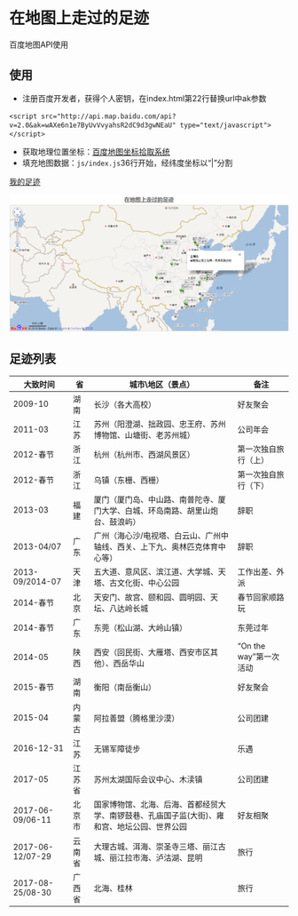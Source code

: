 # 在地图上走过的足迹

百度地图API使用

## 使用
+ 注册百度开发者，获得个人密钥，在index.html第22行替换url中ak参数
```
<script src="http://api.map.baidu.com/api?v=2.0&ak=wAXe6n1e7ByUvVvyahsR2dC9d3gwNEaU" type="text/javascript"></script>
```
+ 获取地理位置坐标：[百度地图坐标拾取系统](http://api.map.baidu.com/lbsapi/getpoint/index.html)
+ 填充地图数据：`js/index.js`36行开始，经纬度坐标以“|”分割

[我的足迹](http://duni.sinaapp.com/obj/zuji/)

![我的足迹](img/1.png)

## 足迹列表

|大致时间 |省      |城市\地区（景点）		|备注 			|
|---------|--------|----------------------------|-----------------------|
|2009-10  |湖南  |长沙（各大高校）		|好友聚会		|
|2011-03  |江苏  |苏州（阳澄湖、拙政园、忠王府、苏州博物馆、山塘街、老苏州城）| 公司年会 |
|2012-春节|浙江  |杭州（杭州市、西湖风景区）|第一次独自旅行（上）|
|2012-春节|浙江  |乌镇（东栅、西栅）	      |第一次独自旅行（下）|
|2013-03  |福建  |厦门（厦门岛、中山路、南普陀寺、厦门大学、白城、环岛南路、胡里山炮台、鼓浪屿）|辞职|
|2013-04/07|广东|广州（海心沙/电视塔、白云山、广州中轴线、西关、上下九、奥林匹克体育中心等）|辞职|
|2013-09/2014-07|天津|五大道、意风区、滨江道、大学城、天塔、古文化街、中心公园|工作出差、外派|
|2014-春节|北京|天安门、故宫、颐和园、圆明园、天坛、八达岭长城|春节回家顺路玩|
|2014-春节|广东|东莞（松山湖、大岭山镇）|东莞过年|
|2014-05|陕西|西安（回民街、大雁塔、西安市区其他）、西岳华山|“On the way”第一次活动|
|2015-春节|湖南|衡阳（南岳衡山）|好友聚会|
|2015-04|内蒙古|阿拉善盟（腾格里沙漠）|公司团建|
|2016-12-31|江苏|无锡军障徒步|乐遇|
|2017-05|江苏省|苏州太湖国际会议中心、木渎镇|公司团建|
|2017-06-09/06-11|北京市|国家博物馆、北海、后海、首都经贸大学、南锣鼓巷、孔庙国子监(大街)、雍和宫、地坛公园、世界公园|好友相聚|
|2017-06-12/07-29|云南省|大理古城、洱海、崇圣寺三塔、丽江古城、丽江拉市海、泸沽湖、昆明|旅行|
|2017-08-25/08-30|广西省|北海、桂林|旅行|
